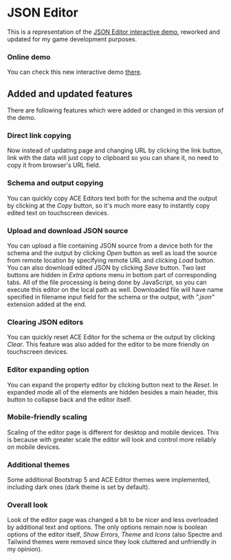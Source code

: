 # JSON Editor
This is a representation of the [JSON Editor interactive demo](https://json-editor.github.io/json-editor/), reworked and updated for my game development purposes.

### Online demo
You can check this new interactive demo [there](https://so-called-games.github.io/json-editor/).

## Added and updated features
There are following features which were added or changed in this version of the demo.

### Direct link copying
Now instead of updating page and changing URL by clicking the link button, link with the data will just copy to clipboard so you can share it, no need to copy it from browser's URL field.

### Schema and output copying
You can quickly copy ACE Editors text both for the schema and the output by clicking at the *Copy* button, so it's much more easy to instantly copy edited text on touchscreen devices.

### Upload and download JSON source
You can upload a file containing JSON source from a device both for the schema and the output by clicking *Open* button as well as load the source from remote location by specifying remote URL and clicking *Load* button. You can also download edited JSON by clicking *Save* button. Two last buttons are hidden in *Extra options* menu in bottom part of corresponding tabs. All of the file processing is being done by JavaScript, so you can execute this editor on the local path as well. Downloaded file will have name specified in filename input field for the schema or the output, with *".json"* extension added at the end.

### Clearing JSON editors
You can quickly reset ACE Editor for the schema or the output by clicking *Clear*. This feature was also added for the editor to be more friendly on touchscreen devices.

### Editor expanding option
You can expand the property editor by clicking button next to the *Reset*. In expanded mode all of the elements are hidden besides a main header, this button to collapse back and the editor itself.

### Mobile-friendly scaling
Scaling of the editor page is different for desktop and mobile devices. This is because with greater scale the editor will look and control more reliably on mobile devices.

### Additional themes
Some additional Bootstrap 5 and ACE Editor themes were implemented, including dark ones (dark theme is set by default).

### Overall look
Look of the editor page was changed a bit to be nicer and less overloaded by additional text and options. The only options remain now is boolean options of the editor itself, *Show Errors*, *Theme* and *Icons* (also Spectre and Tailwind themes were removed since they look cluttered and unfriendly in my opinion).